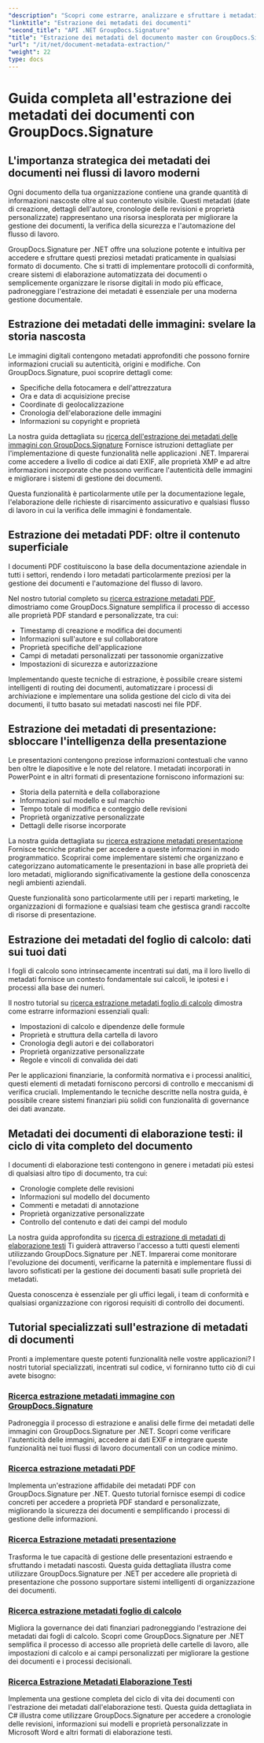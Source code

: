 ```yaml
---
"description": "Scopri come estrarre, analizzare e sfruttare i metadati dei documenti in diversi formati di file con GroupDocs.Signature per .NET. Migliora la sicurezza, semplifica i flussi di lavoro e ottieni preziose informazioni sui documenti."
"linktitle": "Estrazione dei metadati dei documenti"
"second_title": "API .NET GroupDocs.Signature"
"title": "Estrazione dei metadati del documento master con GroupDocs.Signature per .NET"
"url": "/it/net/document-metadata-extraction/"
"weight": 22
type: docs
---
```

# Guida completa all'estrazione dei metadati dei documenti con GroupDocs.Signature

## L'importanza strategica dei metadati dei documenti nei flussi di lavoro moderni

Ogni documento della tua organizzazione contiene una grande quantità di informazioni nascoste oltre al suo contenuto visibile. Questi metadati (date di creazione, dettagli dell'autore, cronologie delle revisioni e proprietà personalizzate) rappresentano una risorsa inesplorata per migliorare la gestione dei documenti, la verifica della sicurezza e l'automazione del flusso di lavoro.

GroupDocs.Signature per .NET offre una soluzione potente e intuitiva per accedere e sfruttare questi preziosi metadati praticamente in qualsiasi formato di documento. Che si tratti di implementare protocolli di conformità, creare sistemi di elaborazione automatizzata dei documenti o semplicemente organizzare le risorse digitali in modo più efficace, padroneggiare l'estrazione dei metadati è essenziale per una moderna gestione documentale.

## Estrazione dei metadati delle immagini: svelare la storia nascosta

Le immagini digitali contengono metadati approfonditi che possono fornire informazioni cruciali su autenticità, origini e modifiche. Con GroupDocs.Signature, puoi scoprire dettagli come:

- Specifiche della fotocamera e dell'attrezzatura
- Ora e data di acquisizione precise
- Coordinate di geolocalizzazione
- Cronologia dell'elaborazione delle immagini
- Informazioni su copyright e proprietà

La nostra guida dettagliata su [ricerca dell'estrazione dei metadati delle immagini con GroupDocs.Signature](./search-image-metadata-extraction/) Fornisce istruzioni dettagliate per l'implementazione di queste funzionalità nelle applicazioni .NET. Imparerai come accedere a livello di codice ai dati EXIF, alle proprietà XMP e ad altre informazioni incorporate che possono verificare l'autenticità delle immagini e migliorare i sistemi di gestione dei documenti.

Questa funzionalità è particolarmente utile per la documentazione legale, l'elaborazione delle richieste di risarcimento assicurativo e qualsiasi flusso di lavoro in cui la verifica delle immagini è fondamentale.

## Estrazione dei metadati PDF: oltre il contenuto superficiale

I documenti PDF costituiscono la base della documentazione aziendale in tutti i settori, rendendo i loro metadati particolarmente preziosi per la gestione dei documenti e l'automazione del flusso di lavoro.

Nel nostro tutorial completo su [ricerca estrazione metadati PDF](./search-pdf-metadata-extraction/), dimostriamo come GroupDocs.Signature semplifica il processo di accesso alle proprietà PDF standard e personalizzate, tra cui:

- Timestamp di creazione e modifica dei documenti
- Informazioni sull'autore e sul collaboratore
- Proprietà specifiche dell'applicazione
- Campi di metadati personalizzati per tassonomie organizzative
- Impostazioni di sicurezza e autorizzazione

Implementando queste tecniche di estrazione, è possibile creare sistemi intelligenti di routing dei documenti, automatizzare i processi di archiviazione e implementare una solida gestione del ciclo di vita dei documenti, il tutto basato sui metadati nascosti nei file PDF.

## Estrazione dei metadati di presentazione: sbloccare l'intelligenza della presentazione

Le presentazioni contengono preziose informazioni contestuali che vanno ben oltre le diapositive e le note del relatore. I metadati incorporati in PowerPoint e in altri formati di presentazione forniscono informazioni su:

- Storia della paternità e della collaborazione
- Informazioni sul modello e sul marchio
- Tempo totale di modifica e conteggio delle revisioni
- Proprietà organizzative personalizzate
- Dettagli delle risorse incorporate

La nostra guida dettagliata su [ricerca estrazione metadati presentazione](./search-presentation-metadata-extraction/) Fornisce tecniche pratiche per accedere a queste informazioni in modo programmatico. Scoprirai come implementare sistemi che organizzano e categorizzano automaticamente le presentazioni in base alle proprietà dei loro metadati, migliorando significativamente la gestione della conoscenza negli ambienti aziendali.

Queste funzionalità sono particolarmente utili per i reparti marketing, le organizzazioni di formazione e qualsiasi team che gestisca grandi raccolte di risorse di presentazione.

## Estrazione dei metadati del foglio di calcolo: dati sui tuoi dati

I fogli di calcolo sono intrinsecamente incentrati sui dati, ma il loro livello di metadati fornisce un contesto fondamentale sui calcoli, le ipotesi e i processi alla base dei numeri.

Il nostro tutorial su [ricerca estrazione metadati foglio di calcolo](./search-spreadsheet-metadata-extraction/) dimostra come estrarre informazioni essenziali quali:

- Impostazioni di calcolo e dipendenze delle formule
- Proprietà e struttura della cartella di lavoro
- Cronologia degli autori e dei collaboratori
- Proprietà organizzative personalizzate
- Regole e vincoli di convalida dei dati

Per le applicazioni finanziarie, la conformità normativa e i processi analitici, questi elementi di metadati forniscono percorsi di controllo e meccanismi di verifica cruciali. Implementando le tecniche descritte nella nostra guida, è possibile creare sistemi finanziari più solidi con funzionalità di governance dei dati avanzate.

## Metadati dei documenti di elaborazione testi: il ciclo di vita completo del documento

I documenti di elaborazione testi contengono in genere i metadati più estesi di qualsiasi altro tipo di documento, tra cui:

- Cronologie complete delle revisioni
- Informazioni sul modello del documento
- Commenti e metadati di annotazione
- Proprietà organizzative personalizzate
- Controllo del contenuto e dati dei campi del modulo

La nostra guida approfondita su [ricerca di estrazione di metadati di elaborazione testi](./search-word-processing-metadata-extraction/) Ti guiderà attraverso l'accesso a tutti questi elementi utilizzando GroupDocs.Signature per .NET. Imparerai come monitorare l'evoluzione dei documenti, verificarne la paternità e implementare flussi di lavoro sofisticati per la gestione dei documenti basati sulle proprietà dei metadati.

Questa conoscenza è essenziale per gli uffici legali, i team di conformità e qualsiasi organizzazione con rigorosi requisiti di controllo dei documenti.

## Tutorial specializzati sull'estrazione di metadati di documenti

Pronti a implementare queste potenti funzionalità nelle vostre applicazioni? I nostri tutorial specializzati, incentrati sul codice, vi forniranno tutto ciò di cui avete bisogno:

### [Ricerca estrazione metadati immagine con GroupDocs.Signature](./search-image-metadata-extraction/)
Padroneggia il processo di estrazione e analisi delle firme dei metadati delle immagini con GroupDocs.Signature per .NET. Scopri come verificare l'autenticità delle immagini, accedere ai dati EXIF e integrare queste funzionalità nei tuoi flussi di lavoro documentali con un codice minimo.

### [Ricerca estrazione metadati PDF](./search-pdf-metadata-extraction/)
Implementa un'estrazione affidabile dei metadati PDF con GroupDocs.Signature per .NET. Questo tutorial fornisce esempi di codice concreti per accedere a proprietà PDF standard e personalizzate, migliorando la sicurezza dei documenti e semplificando i processi di gestione delle informazioni.

### [Ricerca Estrazione metadati presentazione](./search-presentation-metadata-extraction/)
Trasforma le tue capacità di gestione delle presentazioni estraendo e sfruttando i metadati nascosti. Questa guida dettagliata illustra come utilizzare GroupDocs.Signature per .NET per accedere alle proprietà di presentazione che possono supportare sistemi intelligenti di organizzazione dei documenti.

### [Ricerca estrazione metadati foglio di calcolo](./search-spreadsheet-metadata-extraction/)
Migliora la governance dei dati finanziari padroneggiando l'estrazione dei metadati dai fogli di calcolo. Scopri come GroupDocs.Signature per .NET semplifica il processo di accesso alle proprietà delle cartelle di lavoro, alle impostazioni di calcolo e ai campi personalizzati per migliorare la gestione dei documenti e i processi decisionali.

### [Ricerca Estrazione Metadati Elaborazione Testi](./search-word-processing-metadata-extraction/)
Implementa una gestione completa del ciclo di vita dei documenti con l'estrazione dei metadati dall'elaborazione testi. Questa guida dettagliata in C# illustra come utilizzare GroupDocs.Signature per accedere a cronologie delle revisioni, informazioni sui modelli e proprietà personalizzate in Microsoft Word e altri formati di elaborazione testi.
